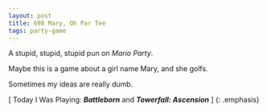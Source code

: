 ```yaml
---
layout: post
title: 698 Mary, Oh Par Tee
tags: party-game
---
```

A stupid, stupid, stupid pun on *Mario Party*.

Maybe this is a game about a girl name Mary, and she golfs.

Sometimes my ideas are really dumb.

[ Today I Was Playing: ***Battleborn*** and ***Towerfall: Ascension*** ]
{: .emphasis}